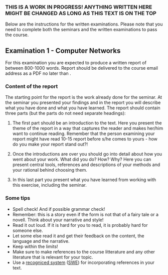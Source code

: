 ### THIS IS A WORK IN PROGRESS! ANYTHING WRITTEN HERE MIGHT BE CHANGED AS LONG AS THIS TEXT IS ON THE TOP

Below are the instructions for the written examinations. Please note that you need to complete both the seminars and the written examinations to pass the course.

## Examination 1 - Computer Networks

For this examination you are expected to produce a written report of between 800-1000 words. Report should be delivered to the course email address as a PDF no later than <!-- PLEASE ADD DATE HERE -->.

### Content of the report

The starting point for the report is the work already done for the seminar. At the seminar you presented your findings and in the report you will describe what you have done and what you have learned. The report should contain three parts (but the parts do not need separate headings):

1. The first part should be an introduction to the text. Here you present the theme of the report in a way that captures the reader and makes her/him want to continue reading. Remember that the person examining your report might have read 10-15 report before s/he comes to yours - how do you make your report stand out?!

2. Once the introductions are over you should go into detail about how you went about your work. What did you do? How? Why? Here you can present central tools, references and descriptions of your methods and your rational behind choosing them.

3. In this last part you present what you have learned from working with this exercise, including the seminar.

### Some tips

* Spell check! And if possible grammar check!
* Remember: this is a story even if the form is not that of a fairy tale or a novell. Think about your narrative and style!
* Read it out loud. If it is hard for you to read, it is probably hard for someone else.
* Let some else read it and get their feedback on the content, the language and the narrative.
* Keep within the limits!
* Make sure to make references to the course litterature and any other literature that is relevant for your topic.
* Use a [recogniced system](https://lnu.se/en/library/Writing-and-referencing/referencing/) ([SWE](https://lnu.se/ub/skriva-och-referera/skriva-referenser/)) for incorporating references in your text.
